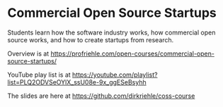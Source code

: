 # Commercial Open Source Startups

Students learn how the software industry works, how commercial open source works, and how to create startups from research.

Overview is at https://profriehle.com/open-courses/commercial-open-source-startups/

YouTube play list is at https://youtube.com/playlist?list=PLQ2ODVSeOYlX_ssU08e-9x_ggESeBsyhh

The slides are here at https://github.com/dirkriehle/coss-course

